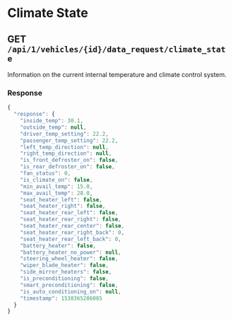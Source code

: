 # Climate State

## GET `/api/1/vehicles/{id}/data_request/climate_state`

Information on the current internal temperature and climate control system.

### Response

```javascript
{
  "response": {
    "inside_temp": 30.1,
    "outside_temp": null,
    "driver_temp_setting": 22.2,
    "passenger_temp_setting": 22.2,
    "left_temp_direction": null,
    "right_temp_direction": null,
    "is_front_defroster_on": false,
    "is_rear_defroster_on": false,
    "fan_status": 0,
    "is_climate_on": false,
    "min_avail_temp": 15.0,
    "max_avail_temp": 28.0,
    "seat_heater_left": false,
    "seat_heater_right": false,
    "seat_heater_rear_left": false,
    "seat_heater_rear_right": false,
    "seat_heater_rear_center": false,
    "seat_heater_rear_right_back": 0,
    "seat_heater_rear_left_back": 0,
    "battery_heater": false,
    "battery_heater_no_power": null,
    "steering_wheel_heater": false,
    "wiper_blade_heater": false,
    "side_mirror_heaters": false,
    "is_preconditioning": false,
    "smart_preconditioning": false,
    "is_auto_conditioning_on": null,
    "timestamp": 1538365286085
  }
}
```

